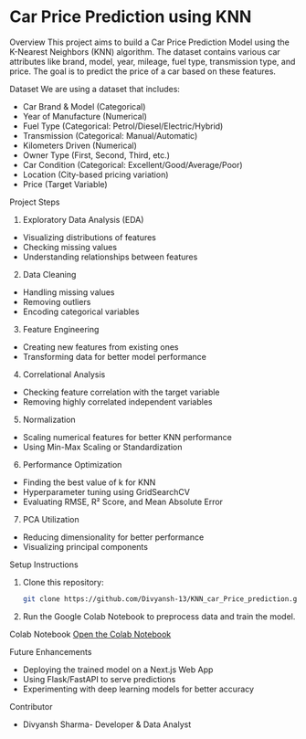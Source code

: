 # Car Price Prediction using KNN

Overview
This project aims to build a Car Price Prediction Model using the K-Nearest Neighbors (KNN) algorithm. The dataset contains various car attributes like brand, model, year, mileage, fuel type, transmission type, and price. The goal is to predict the price of a car based on these features.

Dataset
We are using a dataset that includes:
- Car Brand & Model (Categorical)
- Year of Manufacture (Numerical)
- Fuel Type (Categorical: Petrol/Diesel/Electric/Hybrid)
- Transmission (Categorical: Manual/Automatic)
- Kilometers Driven (Numerical) 
- Owner Type (First, Second, Third, etc.)
- Car Condition (Categorical: Excellent/Good/Average/Poor)
- Location (City-based pricing variation)
- Price (Target Variable)

Project Steps

1. Exploratory Data Analysis (EDA)
- Visualizing distributions of features
- Checking missing values
- Understanding relationships between features

2. Data Cleaning
- Handling missing values
- Removing outliers
- Encoding categorical variables

3. Feature Engineering
- Creating new features from existing ones
- Transforming data for better model performance

4. Correlational Analysis
- Checking feature correlation with the target variable
- Removing highly correlated independent variables

5. Normalization
- Scaling numerical features for better KNN performance
- Using Min-Max Scaling or Standardization

6. Performance Optimization
- Finding the best value of k for KNN
- Hyperparameter tuning using GridSearchCV
- Evaluating RMSE, R² Score, and Mean Absolute Error

7. PCA Utilization
- Reducing dimensionality for better performance
- Visualizing principal components

Setup Instructions
1. Clone this repository:
   ```bash
   git clone https://github.com/Divyansh-13/KNN_car_Price_prediction.git
   ```
2. Run the Google Colab Notebook to preprocess data and train the model.

Colab Notebook
[Open the Colab Notebook](https://colab.research.google.com/drive/158LqQivPjy9FTAX-fBaFkfIzN2GDNP7l?usp=sharing)

Future Enhancements
- Deploying the trained model on a Next.js Web App
- Using Flask/FastAPI to serve predictions
- Experimenting with deep learning models for better accuracy

Contributor
- Divyansh Sharma- Developer & Data Analyst
